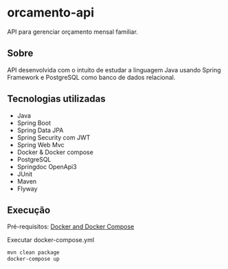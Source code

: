 # orcamento-api
API para gerenciar orçamento mensal familiar.

## Sobre
API desenvolvida com o intuito de estudar a linguagem Java usando Spring Framework e PostgreSQL como banco de dados relacional.

## Tecnologias utilizadas
- Java
- Spring Boot
- Spring Data JPA
- Spring Security com JWT
- Spring Web Mvc
- Docker & Docker compose
- PostgreSQL
- Springdoc OpenApi3
- JUnit
- Maven
- Flyway

## Execução

Pré-requisitos: [Docker and Docker Compose](https://www.docker.com/)

Executar docker-compose.yml

```sh
mvn clean package
docker-compose up
```
